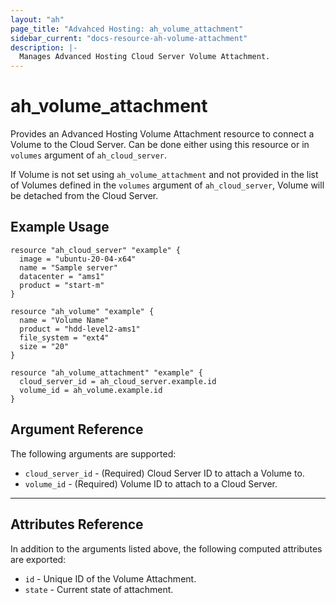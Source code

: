 ```yaml
---
layout: "ah"
page_title: "Advahced Hosting: ah_volume_attachment"
sidebar_current: "docs-resource-ah-volume-attachment"
description: |-
  Manages Advanced Hosting Cloud Server Volume Attachment.
---
```


# ah_volume_attachment

Provides an Advanced Hosting Volume Attachment resource to connect a Volume to the Cloud Server. Can be done either using this resource or in `volumes` argument of `ah_cloud_server`.

If Volume is not set using `ah_volume_attachment` and not provided in the list of Volumes defined in the `volumes` argument of `ah_cloud_server`, Volume will be detached from the Cloud Server.

## Example Usage

```hcl
resource "ah_cloud_server" "example" {
  image = "ubuntu-20-04-x64"
  name = "Sample server"
  datacenter = "ams1"
  product = "start-m"
}

resource "ah_volume" "example" {
  name = "Volume Name"
  product = "hdd-level2-ams1"
  file_system = "ext4"
  size = "20"
}

resource "ah_volume_attachment" "example" {
  cloud_server_id = ah_cloud_server.example.id
  volume_id = ah_volume.example.id
}

```

## Argument Reference

The following arguments are supported:

* `cloud_server_id` - (Required) Cloud Server ID to attach a Volume to.
* `volume_id` - (Required) Volume ID to attach to a Cloud Server.
---

## Attributes Reference

In addition to the arguments listed above, the following computed attributes are exported:

* `id` - Unique ID of the Volume Attachment.
* `state` - Current state of attachment.